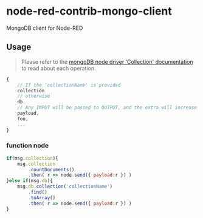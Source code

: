 # node-red-contrib-mongo-client
MongoDB client for Node-RED


## Usage
> Please refer to the [mongoDB node driver 'Collection' documentation](http://mongodb.github.io/node-mongodb-native/3.0/api/Collection.html) to read about each operation.



```js
{
    // If the 'collectionName' is provided
    collection
    // otherwise
    db,
    // Any INPUT will be passed to OUTPUT, and the extra will increase the following parameters:
    payload,
    foo,
    ...
}

```

### function node
```js
if(msg.collection){
    msg.collection
        .countDocuments()
        .then( r => node.send({ payload:r }) )
}else if(msg.db){
    msg.db.collection('collectionName')
        .find()
        .toArray()
        .then( r => node.send({ payload:r }) )
}
```
